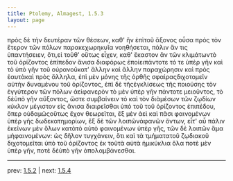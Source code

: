 ```yaml
---
title: Ptolemy, Almagest, 1.5.3
layout: page
---
```


πρὸς δὲ τὴν δευτέραν τῶν θέσεων, καθ' ἣν ἐπὶτοῦ ἄξονος οὖσα πρὸς τὸν ἕτερον τῶν πόλων παρακεχωρηκυῖα νοηθήσεται, πάλιν ἄν τις ὑπαντήσειεν, ὅτι,εἰ τοῦθ' οὕτως εἶχεν, καθ' ἕκαστον ἂν τῶν κλιμάτωντὸ τοῦ ὁρίζοντος ἐπίπεδον ἄνισα διαφόρως ἐποίειπάντοτε τό τε ὑπὲρ γῆν καὶ τὸ ὑπὸ γῆν τοῦ οὐρανοῦκατ' ἄλλην καὶ ἄλλην παραχώρησιν καὶ πρὸς ἑαυτὰκαὶ πρὸς ἄλληλα, ἐπὶ μὲν μόνης τῆς ὀρθῆς σφαίραςδιχοτομεῖν αὐτὴν δυναμένου τοῦ ὁρίζοντος, ἐπὶ δὲ τῆςἐγκλίσεως τῆς ποιούσης τὸν ἐγγύτερον τῶν πόλων ἀεὶφανερὸν τὸ μὲν ὑπὲρ γῆν πάντοτε μειοῦντος, τὸ δὲὑπὸ γῆν αὔξοντος, ὥστε συμβαίνειν τὸ καὶ τὸν διὰμέσων τῶν ζῳδίων κύκλον μέγιστον εἰς ἄνισα διαιρεῖσθαι ὑπὸ τοῦ τοῦ ὁρίζοντος ἐπιπέδου, ὅπερ οὐδαμῶςοὕτως ἔχον θεωρεῖται, ἓξ μὲν ἀεὶ καὶ πᾶσι φαινομένων ὑπὲρ γῆς δωδεκατημορίων, ἓξ δὲ τῶν λοιπῶνἀφανῶν ὄντων, εἶτ' αὖ πάλιν ἐκείνων μὲν ὅλων κατὰτὸ αὐτὸ φαινομένων ὑπὲρ γῆς, τῶν δὲ λοιπῶν ἅμα μὴφαινομένων: ὡς δῆλον τυγχάνειν, ὅτι καὶ τὰ τμήματατοῦ ζῳδιακοῦ διχοτομεῖται ὑπὸ τοῦ ὁρίζοντος ἐκ τοῦτὰ αὐτὰ ἡμικύκλια ὅλα ποτὲ μὲν ὑπὲρ γῆν, ποτὲ δὲὑπὸ γῆν ἀπολαμβάνεσθαι.

---

prev: [1.5.2](../1.5.2/) | next: [1.5.4](../1.5.4/)

